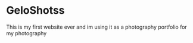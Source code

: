 # GeloShotss
This is my first website ever and im using it as a photography portfolio for my photography
